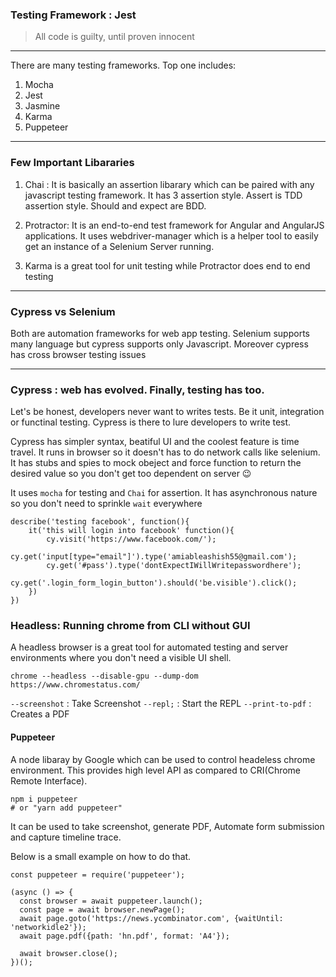 ### Testing Framework : Jest

> All code is guilty, until proven innocent

---

There are many testing frameworks. Top one includes:
1. Mocha
1. Jest 
1. Jasmine 
1. Karma
1. Puppeteer


---
### Few Important Libararies
1. Chai : It is basically an assertion libarary which can be paired with any javascript testing framework. It has 
3 assertion style. Assert is TDD assertion style. Should and expect are BDD.

1. Protractor: It is an end-to-end test framework for Angular and AngularJS applications. It uses webdriver-manager which is a helper tool to easily get an instance of a Selenium Server running.

1. Karma is a great tool for unit testing while Protractor does end to end testing




---
### Cypress vs Selenium
Both are automation frameworks for web app testing. Selenium supports many language but cypress supports only Javascript. Moreover cypress has cross browser testing issues

---
### Cypress : web has evolved. Finally, testing has too.
Let's be honest, developers never want to writes tests. Be it unit, integration or functinal testing. Cypress is there to lure developers to write test.

Cypress has simpler syntax, beatiful UI and the coolest feature is time travel. It runs in browser so it doesn't has to do network calls like selenium. It has stubs and spies to mock obeject and force function to return the desired value so you don't get too dependent on server :wink:

It uses `mocha` for testing and `Chai` for assertion. It has asynchronous nature so you don't need to sprinkle `wait` everywhere 

```
describe('testing facebook', function(){
    it('this will login into facebook' function(){
        cy.visit('https://www.facebook.com/');
        cy.get('input[type="email"]').type('amiableashish55@gmail.com');
        cy.get('#pass').type('dontExpectIWillWritepasswordhere');
        cy.get('.login_form_login_button').should('be.visible').click();
    })
})

```

### Headless: Running chrome from CLI without GUI
A headless browser is a great tool for automated testing and server environments where you don't need a visible UI shell.

```
chrome --headless --disable-gpu --dump-dom https://www.chromestatus.com/
```

`--screenshot` : Take Screenshot
`--repl;` : Start the REPL 
`--print-to-pdf` : Creates a PDF


#### Puppeteer
A node libaray by Google which can be used to control headeless chrome environment. This provides high level API as compared to CRI(Chrome Remote Interface).

```
npm i puppeteer
# or "yarn add puppeteer"
```

It can be used to take screenshot, generate PDF, Automate form submission and capture timeline trace.

Below is a small example on how to do that.
```
const puppeteer = require('puppeteer');

(async () => {
  const browser = await puppeteer.launch();
  const page = await browser.newPage();
  await page.goto('https://news.ycombinator.com', {waitUntil: 'networkidle2'});
  await page.pdf({path: 'hn.pdf', format: 'A4'});

  await browser.close();
})();
```